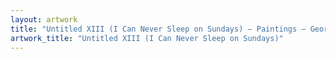```yaml
---
layout: artwork
title: "Untitled XIII (I Can Never Sleep on Sundays) — Paintings — George Chapman"
artwork_title: "Untitled XIII (I Can Never Sleep on Sundays)"
---
```


